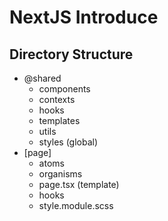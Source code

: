 # NextJS Introduce

## Directory Structure

- @shared
  - components
  - contexts
  - hooks
  - templates
  - utils
  - styles (global)
- [page]
  - atoms
  - organisms
  - page.tsx (template)
  - hooks
  - style.module.scss
